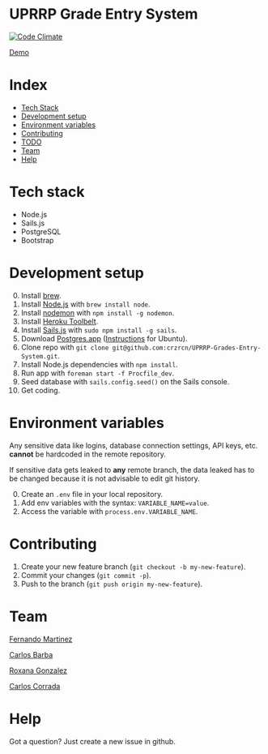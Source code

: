 UPRRP Grade Entry System
========================

[![Code Climate](https://codeclimate.com/github/crzrcn/UPRRP-Grades-Entry-System.png)](https://codeclimate.com/github/crzrcn/UPRRP-Grades-Entry-System)

[Demo](http://uprrp-ges.herokuapp.com/)

# Index

* [Tech Stack](#tech-stack)
* [Development setup](#development-setup)
* [Environment variables](#environment-variables)
* [Contributing](#contributing)
* [TODO](#todo)
* [Team](#team)
* [Help](#help)

# Tech stack

* Node.js
* Sails.js
* PostgreSQL
* Bootstrap

# Development setup

0. Install [brew](http://brew.sh/).
1. Install [Node.js](http://nodejs.org/) with `brew install node`.
2. Install [nodemon](http://remy.github.io/nodemon/) with `npm install -g nodemon`.
3. Install [Heroku Toolbelt](https://toolbelt.heroku.com/).
4. Install [Sails.js](http://sailsjs.org/#!getStarted) with `sudo npm install -g sails`.
4. Download [Postgres.app](http://postgresapp.com/) ([Instructions](http://www.postgresql.org/download/linux/ubuntu/) for Ubuntu).
4. Clone repo with `git clone git@github.com:crzrcn/UPRRP-Grades-Entry-System.git`.
5. Install Node.js dependencies with `npm install`.
6. Run app with `foreman start -f Procfile_dev`.
7. Seed database with `sails.config.seed()` on the Sails console.
8. Get coding.

# Environment variables

Any sensitive data like logins, database connection settings, API keys, etc. **cannot** be hardcoded in the remote repository.

If sensitive data gets leaked to **any** remote branch, the data leaked has to be changed because it is not advisable to edit git history.

0. Create an `.env` file in your local repository.
1. Add env variables with the syntax: `VARIABLE_NAME=value`.
2. Access the variable with `process.env.VARIABLE_NAME`.

# Contributing

1. Create your new feature branch (`git checkout -b my-new-feature`).
2. Commit your changes (`git commit -p`).
3. Push to the branch (`git push origin my-new-feature`).

# Team

[Fernando Martinez](http://crzrcn.github.io)

[Carlos Barba](http://github.com/carloscheddar)

[Roxana Gonzalez](http://github.com/rogonzalez)

[Carlos Corrada](http://github.com/ccorrada)

# Help

Got a question? Just create a new issue in github.
